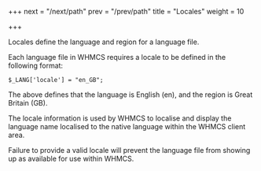 +++
next = "/next/path"
prev = "/prev/path"
title = "Locales"
weight = 10

+++

Locales define the language and region for a language file.

Each language file in WHMCS requires a locale to be defined in the following format:

```
$_LANG['locale'] = "en_GB";
```

The above defines that the language is English (en), and the region is Great Britain (GB).

The locale information is used by WHMCS to localise and display the language name localised to the native language within the WHMCS client area.

Failure to provide a valid locale will prevent the language file from showing up as available for use within WHMCS.
